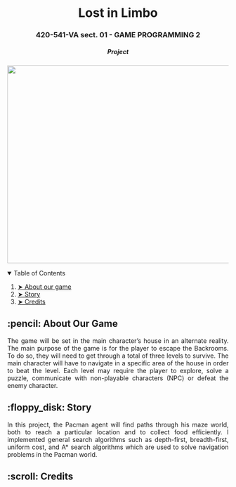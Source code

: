 <h1 align="center"> Lost in Limbo </h1>
<h3 align="center"> 420-541-VA sect. 01 - GAME PROGRAMMING 2 </h3>
<h5 align="center"> Project </h5>

<p align="center"> 
  <img src="Misc/gameGif.gif" height="450px" width="700">
</p>

<details open="open">
  <summary>Table of Contents</summary>
  <ol>
    <li><a href="#about-the-game"> ➤ About our game</a></li>
    <li><a href="#story"> ➤ Story</a></li>
    <li><a href="#credits"> ➤ Credits</a></li>
  </ol>
</details>

<h2 id="about-the-game"> :pencil: About Our Game</h2>

<p align="justify"> 
  The game will be set in the main character’s house in an alternate reality. The main purpose of the game is for the player to escape the Backrooms. To do so, they will need to get through a total of three levels to survive. The main character will have to navigate in a specific area of the house in order to beat the level. Each level may require the player to explore, solve a puzzle, communicate with non-playable characters (NPC) or defeat the enemy character.  
</p>

<h2 id="story"> :floppy_disk: Story</h2>

<p align="justify"> 
  In this project, the Pacman agent will find paths through his maze world, both to reach a particular location and to collect food efficiently. I implemented general search algorithms such as depth-first, breadth-first, uniform cost, and A* search algorithms which are used to solve navigation problems in the Pacman world.
</p>

<h2 id="credits"> :scroll: Credits</h2>
